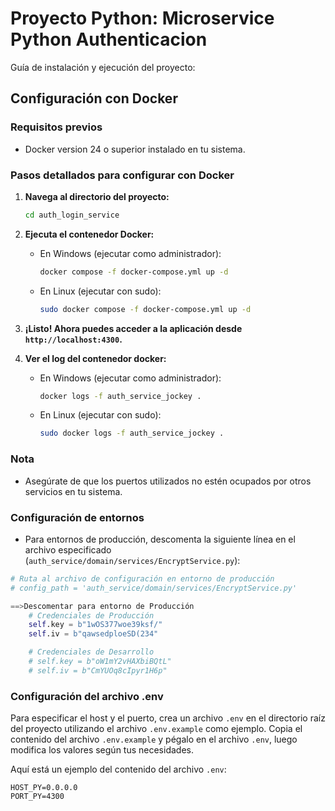 # Proyecto Python: Microservice Python Authenticacion

Guía de instalación y ejecución del proyecto:

## Configuración con Docker

### Requisitos previos
- Docker version 24 o superior instalado en tu sistema.

### Pasos detallados para configurar con Docker

1. **Navega al directorio del proyecto:** 
    ```bash
    cd auth_login_service
    ```

2. **Ejecuta el contenedor Docker:** 
    - En Windows (ejecutar como administrador): 
        ```bash
        docker compose -f docker-compose.yml up -d
        ```
    - En Linux (ejecutar con sudo): 
        ```bash
        sudo docker compose -f docker-compose.yml up -d
        ```

3. **¡Listo! Ahora puedes acceder a la aplicación desde `http://localhost:4300`.**

4. **Ver el log del contenedor docker:** 
    - En Windows (ejecutar como administrador): 
        ```bash
        docker logs -f auth_service_jockey .
        ```
    - En Linux (ejecutar con sudo): 
        ```bash
        sudo docker logs -f auth_service_jockey .
        ```

### Nota
- Asegúrate de que los puertos utilizados no estén ocupados por otros servicios en tu sistema.

### Configuración de entornos

- Para entornos de producción, descomenta la siguiente línea en el archivo especificado (`auth_service/domain/services/EncryptService.py`):

```python
# Ruta al archivo de configuración en entorno de producción
# config_path = 'auth_service/domain/services/EncryptService.py'

==>Descomentar para entorno de Producción
    # Credenciales de Producción
    self.key = b"1wOS377woe39ksf/"
    self.iv = b"qawsedploeSD(234"

    # Credenciales de Desarrollo
    # self.key = b"oW1mY2vHAXbiBQtL"
    # self.iv = b"CmYUOq8cIpyr1H6p"
```

### Configuración del archivo .env

Para especificar el host y el puerto, crea un archivo `.env` en el directorio raíz del proyecto utilizando el archivo `.env.example` como ejemplo. Copia el contenido del archivo `.env.example` y pégalo en el archivo `.env`, luego modifica los valores según tus necesidades.

Aquí está un ejemplo del contenido del archivo `.env`:

```dotenv
HOST_PY=0.0.0.0
PORT_PY=4300
```
